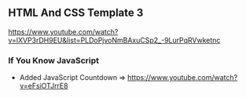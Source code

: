## HTML And CSS Template 3

https://www.youtube.com/watch?v=lXVP3rDH9EU&list=PLDoPjvoNmBAxuCSp2_-9LurPqRVwketnc

### If You Know JavaScript

- Added JavaScript Countdown => https://www.youtube.com/watch?v=eFsiOTJrrE8
